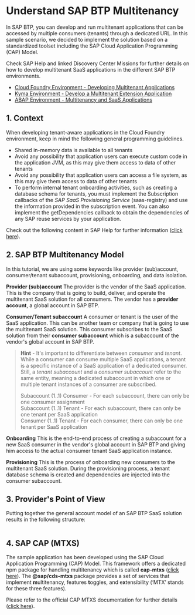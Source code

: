 # Understand SAP BTP Multitenancy

In SAP BTP, you can develop and run multitenant applications that can be accessed by multiple consumers (tenants) through a dedicated URL. In this sample scenario, we decided to implement the solution based on a standardized toolset including the SAP Cloud Application Programming (CAP) Model.

Check SAP Help and linked Discovery Center Missions for further details on how to develop multitenant SaaS applications in the different SAP BTP environments. 

* [Cloud Foundry Environment - Developing Multitenant Applications](https://help.sap.com/docs/BTP/65de2977205c403bbc107264b8eccf4b/5e8a2b74e4f2442b8257c850ed912f48.html?locale=en-US)
* [Kyma Environment - Develop a Multitenant Extension Application](https://discovery-center.cloud.sap/missiondetail/3683/3726/)
* [ABAP Environment - Multitenancy and SaaS Applications](https://help.sap.com/docs/BTP/65de2977205c403bbc107264b8eccf4b/81659c0f5a2b4ca0999329b5b6c60548.html?locale=en-US)


## 1. Context
When developing tenant-aware applications in the Cloud Foundry environment, keep in mind the following general programming guidelines.

- Shared in-memory data is available to all tenants
- Avoid any possibility that application users can execute custom code in the application JVM, as this may give them access to data of other tenants
- Avoid any possibility that application users can access a file system, as this may give them access to data of other tenants
- To perform internal tenant onboarding activities, such as creating a database schema for tenants, you must implement the Subscription callbacks of the *SAP SaaS Provisioning Service* (saas-registry) and use the information provided in the subscription event. You can also implement the getDependencies callback to obtain the dependencies of any SAP reuse services by your application. 

Check out the following content in SAP Help for further information ([click here](https://help.sap.com/products/BTP/65de2977205c403bbc107264b8eccf4b/ff540477f5404e3da2a8ce23dcee602a.html)).


## 2. SAP BTP Multitenancy Model

In this tutorial, we are using some keywords like provider (sub)account, consumer/tenant subaccount, provisioning, onboarding, and data isolation. 

**Provider (sub)account** 
The provider is the vendor of the SaaS application. This is the company that is going to build, deliver, and operate the multitenant SaaS solution for all consumers. The vendor has a **provider account**, a global account in SAP BTP.

**Consumer/Tenant subaccount** 
A consumer or tenant is the user of the SaaS application. This can be another team or company that is going to use the multitenant SaaS solution. This consumer subscribes to the SaaS solution from their **consumer subaccount** which is a subaccount of the vendor's global account in SAP BTP.

> **Hint** - It's important to differentiate between *consumer* and *tenant*. While a consumer can consume multiple SaaS applications, a tenant is a specific instance of a SaaS application of a dedicated consumer. Still, a *tenant subaccount* and a *consumer subaccount* refer to the same entity, meaning a dedicated subaccount in which one or multiple tenant instances of a consumer are subscribed. 
> 
>Subaccount (1..1) Consumer - For each subaccount, there can only be one consumer assignment<br>
>Subaccount (1..1) Tenant - For each subaccount, there can only be one tenant per SaaS application<br>
>Consumer (1..1) Tenant - For each consumer, there can only be one tenant per SaaS application<br>

**Onboarding**
This is the end-to-end process of creating a subaccount for a new SaaS consumer in the vendor's global account in SAP BTP and giving him access to the actual consumer tenant SaaS application instance. 

**Provisioning** 
This is the process of onboarding new consumers to the multitenant SaaS solution. During the provisioning process, a tenant database schema is created and dependencies are injected into the consumer subaccount.


## 3. Provider's Point of View

Putting together the general account model of an SAP BTP SaaS solution results in the following structure:

![<img src="./images/account-model.png" width="500" />](./images/account-model.png?raw=true)


## 4. SAP CAP (MTXS)

The sample application has been developed using the SAP Cloud Application Programming (CAP) Model. This framework offers a dedicated npm package for handling multitenancy which is called **cap-mtxs** ([click here](https://www.npmjs.com/package/@sap/cds-mtxs)). The **@sap/cds-mtxs** package provides a set of services that implement **m**ultitenancy, features **t**oggles, and e**x**tensibility (‘MTX’ stands for these three features). 

Please refer to the official CAP MTXS documentation for further details ([click here](https://cap.cloud.sap/docs/guides/multitenancy/mtxs)).
